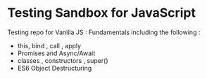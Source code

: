 # Testing Sandbox for JavaScript
Testing repo for Vanilla JS : Fundamentals including the following :

- this, bind , call , apply
- Promises and Async/Await
- classes , constructors , super()
- ES6 Object Destructuring
